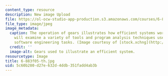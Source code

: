 ```yaml
---
content_type: resource
description: New image Upload
file: https://ol-ocw-studio-app-production.s3.amazonaws.com/courses/6-883-program-analysis-fall-2005/5c60b280d27e632d4ddb351fadd4ab3b_6-883f05-th.jpg
file_type: image/jpeg
image_metadata:
  caption: The operation of gears illustrates how efficient systems work. This course
    will examine a variety of tools and program analysis techniques used to address
    software engineering tasks. (Image courtesy of [stock.xchng](http://www.freeimages.com/))
  credit: ''
  image-alt: Gears used to illustrate an efficient system.
resourcetype: Image
title: 6-883f05-th.jpg
uid: 5c60b280-d27e-632d-4ddb-351fadd4ab3b
---
```

